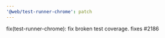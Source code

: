 ```yaml
---
'@web/test-runner-chrome': patch
---
```


fix(test-runner-chrome): fix broken test coverage. fixes #2186
